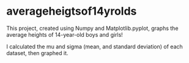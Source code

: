 # averageheigtsof14yrolds
This project, created using Numpy and Matplotlib.pyplot, graphs the average heights of 14-year-old boys and girls!

I calculated the mu and sigma (mean, and standard deviation) of each dataset, then graphed it.
